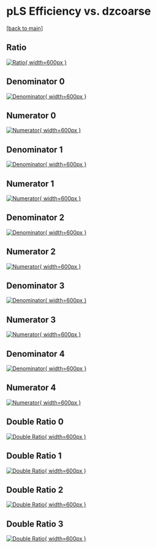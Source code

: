 # pLS Efficiency vs. dzcoarse

[[back to main](./)]



## Ratio

[![Ratio](../mtv/var/pLS_base_211_0_eff_dzcoarse.png){ width=600px }](../mtv/var/pLS_base_211_0_eff_dzcoarse.pdf)

## Denominator 0

[![Denominator](../mtv/den/pLS_base_211_0_eff_dzcoarse_den0.png){ width=600px }](../mtv/den/pLS_base_211_0_eff_dzcoarse_den0.pdf)

## Numerator 0

[![Numerator](../mtv/num/pLS_base_211_0_eff_dzcoarse_num0.png){ width=600px }](../mtv/num/pLS_base_211_0_eff_dzcoarse_num0.pdf)

## Denominator 1

[![Denominator](../mtv/den/pLS_base_211_0_eff_dzcoarse_den1.png){ width=600px }](../mtv/den/pLS_base_211_0_eff_dzcoarse_den1.pdf)

## Numerator 1

[![Numerator](../mtv/num/pLS_base_211_0_eff_dzcoarse_num1.png){ width=600px }](../mtv/num/pLS_base_211_0_eff_dzcoarse_num1.pdf)

## Denominator 2

[![Denominator](../mtv/den/pLS_base_211_0_eff_dzcoarse_den2.png){ width=600px }](../mtv/den/pLS_base_211_0_eff_dzcoarse_den2.pdf)

## Numerator 2

[![Numerator](../mtv/num/pLS_base_211_0_eff_dzcoarse_num2.png){ width=600px }](../mtv/num/pLS_base_211_0_eff_dzcoarse_num2.pdf)

## Denominator 3

[![Denominator](../mtv/den/pLS_base_211_0_eff_dzcoarse_den3.png){ width=600px }](../mtv/den/pLS_base_211_0_eff_dzcoarse_den3.pdf)

## Numerator 3

[![Numerator](../mtv/num/pLS_base_211_0_eff_dzcoarse_num3.png){ width=600px }](../mtv/num/pLS_base_211_0_eff_dzcoarse_num3.pdf)

## Denominator 4

[![Denominator](../mtv/den/pLS_base_211_0_eff_dzcoarse_den4.png){ width=600px }](../mtv/den/pLS_base_211_0_eff_dzcoarse_den4.pdf)

## Numerator 4

[![Numerator](../mtv/num/pLS_base_211_0_eff_dzcoarse_num4.png){ width=600px }](../mtv/num/pLS_base_211_0_eff_dzcoarse_num4.pdf)

## Double Ratio 0

[![Double Ratio](../mtv/ratio/pLS_base_211_0_eff_dzcoarse_ratio0.png){ width=600px }](../mtv/ratio/pLS_base_211_0_eff_dzcoarse_ratio0.pdf)

## Double Ratio 1

[![Double Ratio](../mtv/ratio/pLS_base_211_0_eff_dzcoarse_ratio1.png){ width=600px }](../mtv/ratio/pLS_base_211_0_eff_dzcoarse_ratio1.pdf)

## Double Ratio 2

[![Double Ratio](../mtv/ratio/pLS_base_211_0_eff_dzcoarse_ratio2.png){ width=600px }](../mtv/ratio/pLS_base_211_0_eff_dzcoarse_ratio2.pdf)

## Double Ratio 3

[![Double Ratio](../mtv/ratio/pLS_base_211_0_eff_dzcoarse_ratio3.png){ width=600px }](../mtv/ratio/pLS_base_211_0_eff_dzcoarse_ratio3.pdf)

